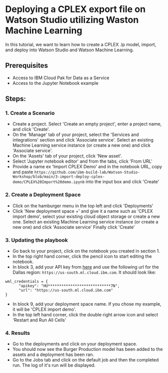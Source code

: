 # Deploying a CPLEX export file on Watson Studio utilizing Waston Machine Learning

In this tutorial, we want to learn how to create a CPLEX .lp model, import, and deploy into Watson Studio and Watson Machine Learning.

## Prerequisites
- Access to IBM Cloud Pak for Data as a Service
- Access to the Jupyter Notebook example


## Steps:

### 1. Create a Scenario
- Create a project. Select 'Create an empty project', enter a project name, and click 'Create'.
- On the 'Manage' tab of your project, select the 'Services and integrations' section and click 'Associate service'. Select an existing Machine Learning service instance (or create a new one) and click 'Associate service'.
- On the 'Assets' tab of your project, click 'New asset'.
- Select 'Jupyter notebook editor' and from the tabs, click 'From URL'
- Provide a name ex 'Import CPLEX Demo' and in the notebook URL, copy and paste `https://github.com/ibm-build-lab/Watson-Studio-Workshop/blob/main/3-import-deploy-cplex-demo/CPLEX%20Import%20demo.ipynb` into the input box and click 'Create'


### 2. Create a Deployment Space
- Click on the hamburger menu in the top left and click 'Deployments'
- Click 'New deployment space +' and give it a name such as 'CPLEX import demo', select your existing cloud object storage or create a new one. Select an existing Machine Learning service instance (or create a new one) and click 'Associate service' Finally click 'Create' 

### 3. Updating the playbook
- Go back to your project, click on the notebook you created in section 1.
- In the top right hand corner, click the pencil icon to start editing the notebook.
- In block 3, add your API key from [here](https://cloud.ibm.com/iam/apikeys) and use the following url for the Dallas region: `https://us-south.ml.cloud.ibm.com`. It should look like:
```
wml_credentials = {
      "apikey": "HU****************************7N",
      "url": "https://us-south.ml.cloud.ibm.com"
}
```
- In block 9, add your deployment space name. If you chose my example, it will be 'CPLEX import demo'.
- In the top left hand corner, click the double right arrow icon and select 'Restart and Run All Cells'

### 4. Results
- Go to the deployments and click on your deployment space.
- You should now see the Burger Production model has been added to the assets and a deployment has been ran.
- Go to the Jobs tab and click on the default job and then the completed run. The log of it's run will be displayed.
